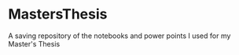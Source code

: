 # MastersThesis
A saving repository of the notebooks and power points I used for my Master's Thesis
